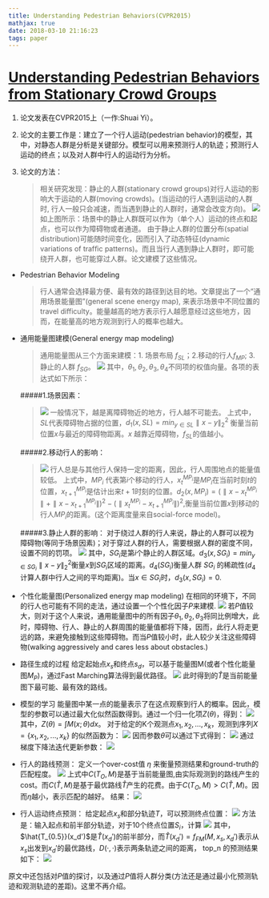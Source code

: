 ```yaml
---
title: Understanding Pedestrian Behaviors(CVPR2015)
mathjax: true
date: 2018-03-10 21:16:23
tags: paper
---
```

# [Understanding Pedestrian Behaviors from Stationary Crowd Groups](https://www.cv-foundation.org/openaccess/content_cvpr_2015/papers/Yi_Understanding_Pedestrian_Behaviors_2015_CVPR_paper.pdf)
1. 论文发表在CVPR2015上（一作:Shuai Yi）。

2. 论文的主要工作是：建立了一个行人运动(pedestrian behavior)的模型，其中，对静态人群是分析是关键部分。模型可以用来预测行人的轨迹；预测行人运动的终点；以及对人群中行人的运动行为分析。
3. 论文的方法：

    > 相关研究发现：静止的人群(stationary crowd groups)对行人运动的影响大于运动的人群(moving crowds)。(当运动的行人遇到运动的人群时, 行人一般只会减速，而当遇到静止的人群时，通常会改变方向)。
    ![](Understanding-Pedestrian-Behaviors-CVPR2015/15198897069641.jpg)
如上图所示：场景中的静止人群既可以作为（单个人）运动的终点和起点，也可以作为障碍物或者通道。
由于静止人群的位置分布(spatial distribution)可能随时间变化，因而引入了动态特征(dynamic variations of trafﬁc patterns)。而且当行人遇到静止人群时，即可能绕开人群，也可能穿过人群。论文建模了这些情况。

* Pedestrian Behavior Modeling
    
    > 行人通常会选择最方便、最有效的路径到达目的地。文章提出了一个“通用场景能量图”(general scene energy map), 来表示场景中不同位置的travel difficulty。能量越高的地方表示行人越愿意经过这些地方，因而，在能量高的地方观测到行人的概率也越大。
    
* 通用能量图建模(General energy map modeling)

    > 通用能量图从三个方面来建模：1. 场景布局 $f_{SL}$；2.移动的行人$f_{MP}$; 3. 静止的人群 $f_{SG}$。
    > ![](Understanding-Pedestrian-Behaviors-CVPR2015/15198918330798.jpg)
其中，$\theta_1,\theta_2,\theta_3,\theta_4$不同项的权值向量。各项的表达式如下所示：

    #####1.场景因素：
    >  ![](Understanding-Pedestrian-Behaviors-CVPR2015/15198919545235.jpg) 
    > 一般情况下，越是离障碍物近的地方，行人越不可能去。
上式中，$SL$代表障碍物占据的位置，$d_1(x,SL)=min_{y\in{SL}}\parallel x-y \parallel_2^2$ 衡量当前位置$x$与最近的障碍物距离。$x$ 越靠近障碍物，$f_{SL}$的值越小。

    #####2.移动行人的影响：
    > ![](Understanding-Pedestrian-Behaviors-CVPR2015/15198927017157.jpg)
行人总是与其他行人保持一定的距离，因此，行人周围地点的能量值较低。
上式中，$MP_i$ 代表第$i$个移动的行人，$x_t^{MP_i}$是$MP_i$在当前时刻$t$的位置，$x_{t+1}^{MP_i}$是估计出来$t+1$时刻的位置。$d_2(x,MP_i)=(\parallel x-x^{MP_i}_t\parallel +\parallel x-x^{MP_i}_{t+1} \parallel )^2 - (\parallel x_t^{MP_i} - x_{t+1}^{MP_i}\parallel)^2$,衡量当前位置$x$到移动的行人$MP_i$的距离。(这个距离度量来自social-force model)。

    #####3.静止人群的影响：
    对于绕过人群的行人来说，静止的人群可以视为障碍物(等同于场景因素)；对于穿过人群的行人，需要根据人群的密度不同，设置不同的罚项。
    ![](Understanding-Pedestrian-Behaviors-CVPR2015/15199214092427.jpg)
其中，$SG_i$是第$i$个静止的人群区域。$d_3(x,SG_i)=min_{y\in{SG_i}}\parallel x-y \parallel^2_2$衡量$x$到$SG_i$区域的距离。$d_4(SG_i)$衡量人群 $SG_i$ 的稀疏性($d_4$计算人群中行人之间的平均距离)。当$x\in SG_i$时，$d_3(x,SG_i)=0$.

* 个性化能量图(Personalized energy map modeling)
 在相同的环境下，不同的行人也可能有不同的走法，通过设置一个个性化因子$P$来建模.
 ![](Understanding-Pedestrian-Behaviors-CVPR2015/15199222658062.jpg)
若$P$值较大，则对于这个人来说，通用能量图中的所有因子$\theta_1,\theta_2,\theta_3$将同比例增大，此时，障碍物、行人、静止的人群周围的能量值都将下降，因而，此行人将走更远的路，来避免接触到这些障碍物。而当$P$值较小时，此人较少关注这些障碍物(walking aggressively and cares less about obstacles.)

* 路径生成的过程
给定起始点$x_s$和终点$s_d$，可以基于能量图M(或者个性化能量图$M_P$)，通过Fast Marching算法得到最优路径。
![](Understanding-Pedestrian-Behaviors-CVPR2015/15201623680549.jpg)
此时得到的$\hat{T}$是当前能量图下最可能、最有效的路线。
* 模型的学习
能量图中某一点的能量表示了在这点观察到行人的概率。因此，模型的参数可以通过最大化似然函数得到。通过一个归一化项$Z(\theta)$，得到：
![](Understanding-Pedestrian-Behaviors-CVPR2015/15201632366350.jpg)
其中，$Z(\theta)= \int M(x;\theta)dx$。
对于给定的K个观测点$x_1,x_2,...,x_k$，观测到序列$X=\{x_1,x_2,...,x_k\}$ 的似然函数为：
![](Understanding-Pedestrian-Behaviors-CVPR2015/15201639578418.jpg)
因而参数$\theta$可以通过下式得到：
![](Understanding-Pedestrian-Behaviors-CVPR2015/15201640415371.jpg)
通过梯度下降法迭代更新参数：
![](Understanding-Pedestrian-Behaviors-CVPR2015/15201640785872.jpg)
* 行人的路线预测：
定义一个over-cost值 $\eta$ 来衡量预测结果和ground-truth的匹配程度。
![](Understanding-Pedestrian-Behaviors-CVPR2015/15201654272269.jpg)
上式中$C(T_O,M)$是基于当前能量图,由实际观测到的路线产生的cost。而$C(\hat{T},M)$是基于最优路线$\hat{T}$产生的花费。由于$C(T_O,M) > C(\hat{T},M)$。因而$\eta$越小，表示匹配的越好。
结果：
![](Understanding-Pedestrian-Behaviors-CVPR2015/15201658922276.jpg)
* 行人运动终点预测：
给定起点$x_s$和部分轨迹$T$，可以预测终点位置：
![](Understanding-Pedestrian-Behaviors-CVPR2015/15201660409081.jpg)
方法是：输入起点和前半部分轨迹，对于10个终点位置$S_i$，计算
![](Understanding-Pedestrian-Behaviors-CVPR2015/15201663728707.jpg)
其中，$\hat{T_{0.5}}(x_d')$是$\hat{T}(x_d')$的前半部分，而$\hat{T}(x_d')=f_{FM}(M, x_s, x_d')$表示从$x_s$出发到$x_d'$的最优路线，$D(·,·)$表示两条轨迹之间的距离，
top_n 的预测结果如下：
![](Understanding-Pedestrian-Behaviors-CVPR2015/15201667242091.jpg)

原文中还包括对$P$值的探讨，以及通过$P$值将人群分类(方法还是通过最小化预测轨迹和观测轨迹的差距)。这里不再介绍。










